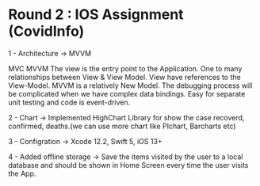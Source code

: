 # Round 2 : IOS Assignment (CovidInfo)



1 - Architecture -> MVVM

MVC    MVVM
The view is the entry point to the Application.
One to many relationships between View & View Model.
View have references to the View-Model.
MVVM is a relatively New Model.
The debugging process will be complicated when we have complex data bindings.
Easy for separate unit testing and code is event-driven.


2 - Chart -> Implemented HighChart Library for show the case recoverd, confirmed, deaths.(we can use more chart like PIchart, Barcharts etc)

3 - Configration -> Xcode 12.2, Swift 5, iOS 13+

4 - Added offline storage -> Save the items visited by the user to a local database and should be shown in
Home Screen every time the user visits the App.
